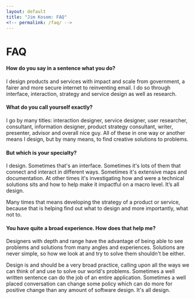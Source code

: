 ```yaml
---
layout: default
title: "Jim Kosem: FAQ"
<!-- permalink: /faq/ -->
---
```


# FAQ

#### How do you say in a sentence what you do?

I design products and services with impact and scale from government, a fairer and more secure internet to reinventing email. I do so through interface, interaction, strategy and service design as well as research.

#### What do you call yourself exactly?

I go by many titles: interaction designer, service designer, user researcher, consultant, information designer, product strategy consultant, writer, presenter, advisor and overall nice guy. All of these in one way or another means I design, but by many means, to find creative solutions to problems.

#### But which is your specialty?

I design. Sometimes that's an interface. Sometimes it's lots of them that connect and interact in different ways. Sometimes it's extensive maps and documentation. At other times it's investigating how and were a technical solutions sits and how to help make it impactful on a macro level. It’s all design.

Many times that means developing the strategy of a product or service, because that is helping find out what to design and more importantly, what not to.

#### You have quite a broad experience. How does that help me?

Designers with depth and range have the advantage of being able to see problems and solutions from many angles and experiences. Solutions are never simple, so how we look at and try to solve them shouldn't be either.

Design is and should be a very broad practice, calling upon all the ways we can think of and use to solve our world's problems. Sometimes a well written sentence can do the job of an entire application. Sometimes a well placed conversation can change some policy which can do more for positive change than any amount of software design. It's all design.
